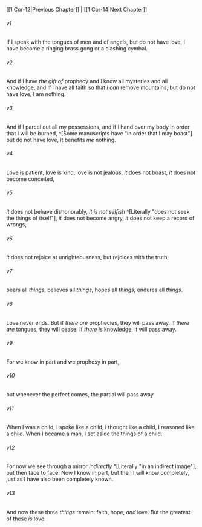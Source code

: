 ﻿---
aliases:
  - 1 Corinthians 13
---

[[1 Cor-12|Previous Chapter]] | [[1 Cor-14|Next Chapter]]

###### v1
If I speak with the tongues of men and of angels, but do not have love, I have become a ringing brass gong or a clashing cymbal.

###### v2
And if I have _the gift of_ prophecy and I know all mysteries and all knowledge, and if I have all faith so that _I can_ remove mountains, but do not have love, I am nothing.

###### v3
And if I parcel out all my possessions, and if I hand over my body in order that I will be burned, ^[Some manuscripts have "in order that I may boast"] but do not have love, it benefits _me_ nothing.

###### v4
Love is patient, love is kind, love is not jealous, _it_ does not boast, _it_ does not become conceited,

###### v5
_it_ does not behave dishonorably, _it_ _is not selfish_ ^[Literally "does not seek the things of itself"], _it_ does not become angry, _it_ does not keep a record of wrongs,

###### v6
_it_ does not rejoice at unrighteousness, but rejoices with the truth,

###### v7
bears all _things_, believes all _things_, hopes all _things_, endures all _things_.

###### v8
Love never ends. But if _there are_ prophecies, they will pass away. If _there are_ tongues, they will cease. If _there is_ knowledge, it will pass away.

###### v9
For we know in part and we prophesy in part,

###### v10
but whenever the perfect comes, the partial will pass away.

###### v11
When I was a child, I spoke like a child, I thought like a child, I reasoned like a child. When I became a man, I set aside the things of a child.

###### v12
For now we see through a mirror _indirectly_ ^[Literally "in an indirect image"], but then face to face. Now I know in part, but then I will know completely, just as I have also been completely known.

###### v13
And now these three _things_ remain: faith, hope, _and_ love. But the greatest of these _is_ love.